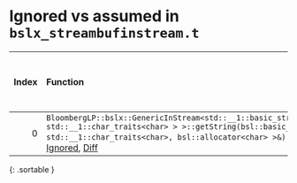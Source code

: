 # Ignored vs assumed in `bslx_streambufinstream.t`

<script src="../sorttable.js"></script>
|   Index | Function                                                                                                                                                                                                                                                              |   Difference in number of lines |   Function size difference in bytes |   Number of lines in assumed build | Number of bytes in assumed build   |   Number of lines in ignored build | Number of bytes in ignored build   |
|--------:|:----------------------------------------------------------------------------------------------------------------------------------------------------------------------------------------------------------------------------------------------------------------------|--------------------------------:|------------------------------------:|-----------------------------------:|:-----------------------------------|-----------------------------------:|:-----------------------------------|
|       0 | `BloombergLP::bslx::GenericInStream<std::__1::basic_streambuf<char, std::__1::char_traits<char> > >::getString(bsl::basic_string<char, std::__1::char_traits<char>, bsl::allocator<char> >&)` [Assumed](0.assume.s.txt), [Ignored](0.none.s.txt), [Diff](0.diff.html) |                               5 |                                  16 |                                672 | 4,213,104                          |                                656 | 4,213,104                          |
{: .sortable }
